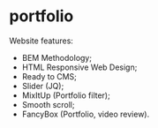 # portfolio

Website features:
  - BEM Methodology;
  - HTML Responsive Web Design;
  - Ready to CMS;
  - Slider (JQ);
  - MixItUp (Portfolio filter);
  - Smooth scroll;
  - FancyBox (Portfolio, video review).
